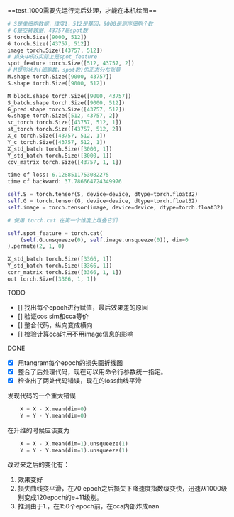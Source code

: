 ==test_1000需要先运行完后处理，才能在本机绘图==
```python
# S是单细胞数据，维度1，512是基因，9000是测序细胞个数
# G是空转数据，43757是spot数
S torch.Size([9000, 512])
G torch.Size([43757, 512])
image torch.Size([43757, 512])
# 损失中的G实际上是spot_feature
spot_feature torch.Size([512, 43757, 2])
# M是形状为(细胞数，spot数)的正态分布张量
M.shape torch.Size([9000, 43757])
S.shape torch.Size([9000, 512])

M_block.shape torch.Size([9000, 43757])
S_batch.shape torch.Size([9000, 512])
G_pred.shape torch.Size([43757, 512])
G.shape torch.Size([512, 43757, 2])
sc_torch torch.Size([43757, 512, 1])
st_torch torch.Size([43757, 512, 2])
X_c torch.Size([43757, 512, 1])
Y_c torch.Size([43757, 512, 1])
X_std_batch torch.Size([3000, 1])
Y_std_batch torch.Size([3000, 1])
cov_matrix torch.Size([43757, 1, 1])

time of loss: 6.1288511753082275
time of backward: 37.786664724349976
```
```python
self.S = torch.tensor(S, device=device, dtype=torch.float32)
self.G = torch.tensor(G, device=device, dtype=torch.float32)
self.image = torch.tensor(image, device=device, dtype=torch.float32)

# 使用 torch.cat 在第一个维度上堆叠它们

self.spot_feature = torch.cat(
    (self.G.unsqueeze(0), self.image.unsqueeze(0)), dim=0
).permute(2, 1, 0)

```
```python
X_std_batch torch.Size([3366, 1])
Y_std_batch torch.Size([3366, 1])
corr_matrix torch.Size([3366, 1, 1])
out torch.Size([3366, 1, 1])
```

TODO
- [] 找出每个epoch进行赋值，最后效果差的原因
- [] 验证cos sim和cca等价
- [] 整合代码，纵向变成横向
- [] 检验计算cca时用不用image信息的影响

DONE
- [x] 用tangram每个epoch的损失画折线图
- [x] 整合了后处理代码，现在可以用命令行参数统一指定。
- [x] 检查出了两处代码错误，现在的loss曲线平滑

发现代码的一个重大错误
```python
    X = X - X.mean(dim=0)
    Y = Y - Y.mean(dim=0)
```
在升维的时候应该变为
```python
    X = X - X.mean(dim=1).unsqueeze(1)
    Y = Y - Y.mean(dim=1).unsqueeze(1)
```
改过来之后的变化有：
1. 效果变好
2. 损失曲线变平滑，在70 epoch之后损失下降速度指数级变快，迅速从1000级别变成120epoch的e+11级别。
3. 推测由于1.，在150个epoch前，在cca内部炸成nan

